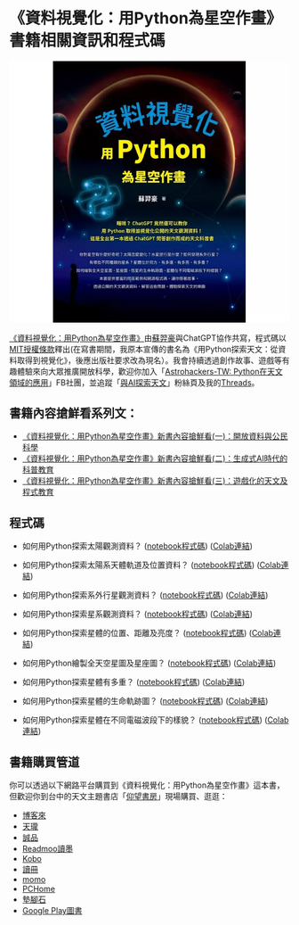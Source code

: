 # 《資料視覺化：用Python為星空作畫》書籍相關資訊和程式碼

<img src="./cover.png">

[《資料視覺化：用Python為星空作畫》](https://www.tenlong.com.tw/products/9786267383186?list_name=r-zh_tw)由[蘇羿豪](https://astrobackhacker.tw/)與ChatGPT協作共寫，程式碼以[MIT授權條款](https://github.com/YihaoSu/exploring-astronomy-with-python-from-data-query-to-visualization/blob/main/LICENSE)釋出(在寫書期間，我原本宣傳的書名為《用Python探索天文：從資料取得到視覺化》，後應出版社要求改為現名）。我會持續透過創作故事、遊戲等有趣體驗來向大眾推廣開放科學，歡迎你加入「[Astrohackers-TW: Python在天文領域的應用](https://www.facebook.com/groups/astrohackers.tw.py)」FB社團，並追蹤「[與AI探索天文](https://www.facebook.com/astroeduai)」粉絲頁及我的[Threads](https://www.threads.net/@astrobackhacker)。

## 書籍內容搶鮮看系列文：
* [《資料視覺化：用Python為星空作畫》新書內容搶鮮看(一)：開放資料與公民科學](https://ithelp.ithome.com.tw/articles/10343561)
* [《資料視覺化：用Python為星空作畫》新書內容搶鮮看(二)：生成式AI時代的科普教育](https://ithelp.ithome.com.tw/articles/10343974)
* [《資料視覺化：用Python為星空作畫》新書內容搶鮮看(三)：遊戲化的天文及程式教育](https://ithelp.ithome.com.tw/articles/10344626)

## 程式碼

* 如何用Python探索太陽觀測資料？ ([notebook程式碼](https://github.com/YihaoSu/exploring-astronomy-with-python-from-data-query-to-visualization/blob/main/notebooks/sun.ipynb)) ([Colab連結](https://colab.research.google.com/github/YihaoSu/exploring-astronomy-with-python-from-data-query-to-visualization/blob/main/notebooks/sun.ipynb))

* 如何用Python探索太陽系天體軌道及位置資料？ ([notebook程式碼](https://github.com/YihaoSu/exploring-astronomy-with-python-from-data-query-to-visualization/blob/main/notebooks/solar_system_objects_orbits.ipynb)) ([Colab連結](https://colab.research.google.com/github/YihaoSu/exploring-astronomy-with-python-from-data-query-to-visualization/blob/main/notebooks/solar_system_objects_orbits.ipynb))

* 如何用Python探索系外行星觀測資料？ ([notebook程式碼](https://github.com/YihaoSu/exploring-astronomy-with-python-from-data-query-to-visualization/blob/main/notebooks/exoplanet.ipynb)) ([Colab連結](https://colab.research.google.com/github/YihaoSu/exploring-astronomy-with-python-from-data-query-to-visualization/blob/main/notebooks/exoplanet.ipynb))

* 如何用Python探索星系觀測資料？ ([notebook程式碼](https://github.com/YihaoSu/exploring-astronomy-with-python-from-data-query-to-visualization/blob/main/notebooks/galaxy.ipynb)) ([Colab連結](https://colab.research.google.com/github/YihaoSu/exploring-astronomy-with-python-from-data-query-to-visualization/blob/main/notebooks/galaxy.ipynb))

* 如何用Python探索星體的位置、距離及亮度？ ([notebook程式碼](https://github.com/YihaoSu/exploring-astronomy-with-python-from-data-query-to-visualization/blob/main/notebooks/coordinates_distance_brightness.ipynb)) ([Colab連結](https://colab.research.google.com/github/YihaoSu/exploring-astronomy-with-python-from-data-query-to-visualization/blob/main/notebooks/coordinates_distance_brightness.ipynb))

* 如何用Python繪製全天空星圖及星座圖？ ([notebook程式碼](https://github.com/YihaoSu/exploring-astronomy-with-python-from-data-query-to-visualization/blob/main/notebooks/all-sky-map_and_constellation.ipynb)) ([Colab連結](https://colab.research.google.com/github/YihaoSu/exploring-astronomy-with-python-from-data-query-to-visualization/blob/main/notebooks/all-sky-map_and_constellation.ipynb))

* 如何用Python探索星體有多重？ ([notebook程式碼](https://github.com/YihaoSu/exploring-astronomy-with-python-from-data-query-to-visualization/blob/main/notebooks/mass_distribution.ipynb)) ([Colab連結](https://colab.research.google.com/github/YihaoSu/exploring-astronomy-with-python-from-data-query-to-visualization/blob/main/notebooks/mass_distribution.ipynb))

* 如何用Python探索星體的生命軌跡圖？ ([notebook程式碼](https://github.com/YihaoSu/exploring-astronomy-with-python-from-data-query-to-visualization/blob/main/notebooks/HRD.ipynb)) ([Colab連結](https://colab.research.google.com/github/YihaoSu/exploring-astronomy-with-python-from-data-query-to-visualization/blob/main/notebooks/HRD.ipynb))

* 如何用Python探索星體在不同電磁波段下的樣貌？ ([notebook程式碼](https://github.com/YihaoSu/exploring-astronomy-with-python-from-data-query-to-visualization/blob/main/notebooks/multiwavelength_astronomy.ipynb)) ([Colab連結](https://colab.research.google.com/github/YihaoSu/exploring-astronomy-with-python-from-data-query-to-visualization/blob/main/notebooks/multiwavelength_astronomy.ipynb))

## 書籍購買管道
你可以透過以下網路平台購買到《資料視覺化：用Python為星空作畫》這本書，但歡迎你到台中的天文主題書店「[仰望書房](https://www.facebook.com/zenith.asbk/)」現場購買、逛逛：
* [博客來](https://www.books.com.tw/products/0010997110?sloc=main)
* [天瓏](https://www.tenlong.com.tw/products/9786267383186)
* [誠品](https://www.eslite.com/product/10012011762682620163006)
* [Readmoo讀墨](https://readmoo.com/book/210345420000101)
* [Kobo](https://www.kobo.com/tw/zh/ebook/python-243)
* [讀冊](https://www.taaze.tw/products/11101043575.html)
* [momo](https://www.momoshop.com.tw/goods/GoodsDetail.jsp?i_code=13119403)
* [PCHome](https://24h.pchome.com.tw/books/prod/DJBQD8-D900HQKOE)
* [墊腳石](https://www.tcsb.com.tw/SalePage/Index/10034338)
* [Google Play圖書](https://play.google.com/store/books/details/%E8%98%87%E7%BE%BF%E8%B1%AA_%E8%B3%87%E6%96%99%E8%A6%96%E8%A6%BA%E5%8C%96_%E7%94%A8Python%E7%82%BA%E6%98%9F%E7%A9%BA%E4%BD%9C%E7%95%AB?id=EyAaEQAAQBAJ&hl=zh_TW)